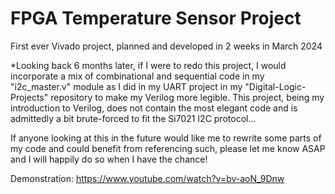 # FPGA Temperature Sensor Project

First ever Vivado project, planned and developed in 2 weeks in March 2024

*Looking back 6 months later, if I were to redo this project, I would incorporate a mix of combinational and sequential code in my "i2c_master.v" module as I did in my UART project in my "Digital-Logic-Projects" repository to make my Verilog more legible. This project, being my introduction to Verilog, does not contain the most elegant code and is admittedly a bit brute-forced to fit the Si7021 I2C protocol...

If anyone looking at this in the future would like me to rewrite some parts of my code and could benefit from referencing such, please let me know ASAP and I will happily do so when I have the chance!

Demonstration:
https://www.youtube.com/watch?v=bv-aoN_9Dnw

